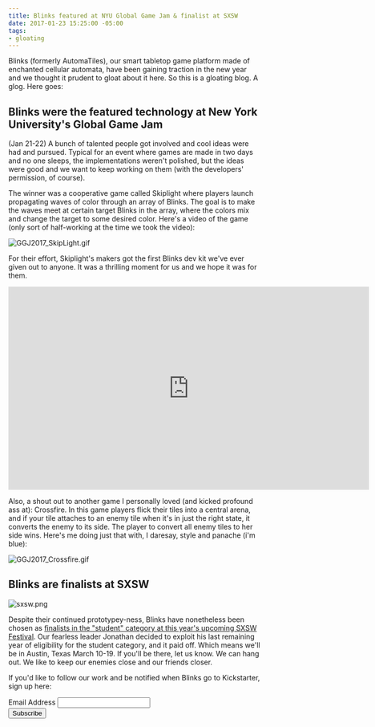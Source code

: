 ```yaml
---
title: Blinks featured at NYU Global Game Jam & finalist at SXSW
date: 2017-01-23 15:25:00 -05:00
tags:
- gloating
---
```


Blinks (formerly AutomaTiles), our smart tabletop game platform made of enchanted cellular automata, have been gaining traction in the new year and we thought it prudent to gloat about it here. So this is a gloating blog. A glog. Here goes:

## Blinks were the featured technology at New York University's Global Game Jam

\(Jan 21-22) A bunch of talented people got involved and cool ideas were had and pursued. Typical for an event where games are made in two days and no one sleeps, the implementations weren't polished, but the ideas were good and we want to keep working on them (with the developers' permission, of course).

The winner was a cooperative game called Skiplight where players launch propagating waves of color through an array of Blinks. The goal is to make the waves meet at certain target Blinks in the array, where the colors mix and change the target to some desired color. Here's a video of the game (only sort of half-working at the time we took the video):

![GGJ2017_SkipLight.gif](/uploads/GGJ2017_SkipLight.gif)

For their effort, Skiplight's makers got the first Blinks dev kit we've ever given out to anyone. It was a thrilling moment for us and we hope it was for them.

<iframe width="720" height="405" src="https://www.youtube.com/embed/XDq2bymAuiI" frameborder="0" allowfullscreen></iframe>

Also, a shout out to another game I personally loved (and kicked profound ass at): Crossfire. In this game players flick their tiles into a central arena, and if your tile attaches to an enemy tile when it's in just the right state, it converts the enemy to its side. The player to convert all enemy tiles to her side wins. Here's me doing just that with, I daresay, style and panache (i'm blue):

![GGJ2017_Crossfire.gif](/uploads/GGJ2017_Crossfire.gif)

## Blinks are finalists at SXSW

![sxsw.png](/uploads/sxsw.png)

Despite their continued prototypey-ness, Blinks have nonetheless been chosen as [finalists in the "student" category  at this year's upcoming SXSW Festival](https://www.sxsw.com/interactive/2017/interactive-innovation-awards-65-finalists/). Our fearless leader Jonathan decided to exploit his last remaining year of eligibility for the student category, and it paid off. Which means we'll be in Austin, Texas March 10-19. If you'll be there, let us know. We can hang out. We like to keep our enemies close and our friends closer.

If you'd like to follow our work and be notified when Blinks go to Kickstarter, sign up here:

<!-- Begin MailChimp Signup Form -->
<link href="//cdn-images.mailchimp.com/embedcode/classic-10_7.css" rel="stylesheet" type="text/css">
<style type="text/css">
\#mc_embed_signup{background:#fff; padding:0 10px 0 0px; margin:0 0 20px 0; max-width:300px; clear:left;}
</style>
<div id="mc_embed_signup">
<form action="//automatiles.us14.list-manage.com/subscribe/post?u=7857fa104de3ffc5bbe78d94c&id=c82a234f7c" method="post" id="mc-embedded-subscribe-form" name="mc-embedded-subscribe-form" class="validate" target="_blank" novalidate>
<div id="mc_embed_signup_scroll">
<div class="mc-field-group">
<label for="mce-EMAIL">Email Address</label>
<input type="email" value="" name="EMAIL" class="required email" id="mce-EMAIL">
</div>
<div id="mce-responses" class="clear">
<div class="response" id="mce-error-response" style="display:none"></div>
<div class="response" id="mce-success-response" style="display:none"></div>
</div>    <!-- real people should not fill this in and expect good things - do not remove this or risk form bot signups-->
<div style="position: absolute; left: -5000px;" aria-hidden="true"><input type="text" name="b_7857fa104de3ffc5bbe78d94c_c82a234f7c" tabindex="-1" value=""></div>
<div class="clear"><input type="submit" value="Subscribe" name="subscribe" id="mc-embedded-subscribe" class="button"></div>
</div>
</form>
</div>
<script type='text/javascript' src='//s3.amazonaws.com/downloads.mailchimp.com/js/mc-validate.js'></script><script type='text/javascript'>(function($) {window.fnames = new Array(); window.ftypes = new Array();fnames\[0\]='EMAIL';ftypes\[0\]='email';fnames\[1\]='FNAME';ftypes\[1\]='text';fnames\[2\]='LNAME';ftypes\[2\]='text';}(jQuery));var $mcj = jQuery.noConflict(true);</script>
<!--End mc_embed_signup-->